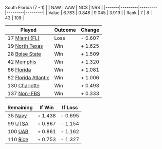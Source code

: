 South Florida (7 - 1)
|       |   NAW   |   AAW   |   NCS   |   NRS   |
|-------|---------|---------|---------|---------|
| Value |   6.783 |   0.848 |   9.045 |   3.919 |
| Rank  |       7 |       8 |      43 |     109 |

| Played                    | Outcome    |  Change  |
|---------------------------|------------|----------|
|  17 [Miami (FL)            ](MiamiFL.md)| Loss       | -  0.607 |
|  19 [North Texas           ](NorthTexas.md)| Win        | +  1.625 |
|  28 [Boise State           ](BoiseState.md)| Win        | +  1.509 |
|  42 [Memphis               ](Memphis.md)| Win        | +  1.320 |
|  66 [Florida               ](Florida.md)| Win        | +  1.081 |
|  82 [Florida Atlantic      ](FloridaAtlantic.md)| Win        | +  1.006 |
| 130 [Charlotte             ](Charlotte.md)| Win        | +  0.493 |
| 137 [Non-FBS               ](NonFBS.md)| Win        | +  0.333 |

| Remaining                 |  If Win  |  If Loss |
|---------------------------|----------|----------|
|  35 [Navy                  ](Navy.md)| +  1.438 | -  0.695 |
|  99 [UTSA                  ](UTSA.md)| +  0.867 | -  1.154 |
| 100 [UAB                   ](UAB.md)| +  0.861 | -  1.162 |
| 110 [Rice                  ](Rice.md)| +  0.753 | -  1.327 |

